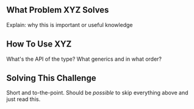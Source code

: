 ## What Problem XYZ Solves

Explain: why this is important or useful knowledge

## How To Use XYZ

What's the API of the type? What generics and in what order?

## Solving This Challenge

Short and to-the-point. Should be _possible_ to skip everything above and just read this.

